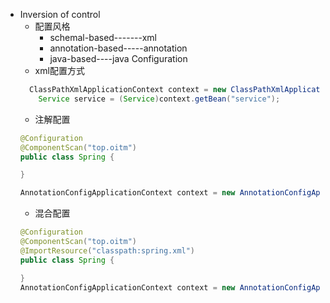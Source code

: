 - Inversion of control 
    - 配置风格
        - schemal-based-------xml
        - annotation-based-----annotation
        - java-based----java Configuration
    - xml配置方式
    ```java
      ClassPathXmlApplicationContext context = new ClassPathXmlApplicationContext("classpath:spring.xml");
        Service service = (Service)context.getBean("service");
    ```
    - 注解配置
    ```java
    @Configuration
    @ComponentScan("top.oitm")
    public class Spring {
    
    }
    
    AnnotationConfigApplicationContext context = new AnnotationConfigApplicationContext(Spring.class);
    ```
    - 混合配置
    ```java
    @Configuration
    @ComponentScan("top.oitm")
    @ImportResource("classpath:spring.xml")
    public class Spring {
    
    }    
    AnnotationConfigApplicationContext context = new AnnotationConfigApplicationContext(Spring.class);
    ```